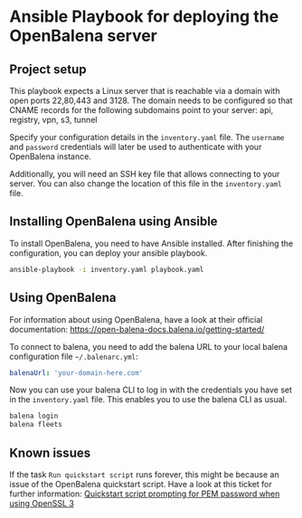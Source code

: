 # Ansible Playbook for deploying the OpenBalena server

## Project setup

This playbook expects a Linux server that is reachable via a domain with open ports 22,80,443 and 3128.
The domain needs to be configured so that CNAME records for the following subdomains point to your server: api, registry, vpn, s3, tunnel

Specify your configuration details in the `inventory.yaml` file.
The `username` and `password` credentials will later be used to authenticate with your OpenBalena instance.

Additionally, you will need an SSH key file that allows connecting to your server.
You can also change the location of this file in the `inventory.yaml` file.

## Installing OpenBalena using Ansible

To install OpenBalena, you need to have Ansible installed.
After finishing the configuration, you can deploy your ansible playbook.

```bash
ansible-playbook -i inventory.yaml playbook.yaml
```

## Using OpenBalena

For information about using OpenBalena, have a look at their official documentation: https://open-balena-docs.balena.io/getting-started/

To connect to balena, you need to add the balena URL to your local balena configuration file `~/.balenarc.yml`:

```yaml
balenaUrl: 'your-domain-here.com'
```

Now you can use your balena CLI to log in with the credentials you have set in the `inventory.yaml` file.
This enables you to use the balena CLI as usual.

```bash
balena login
balena fleets
```

## Known issues

If the task `Run quickstart script` runs forever, this might be because an issue of the OpenBalena quickstart script.
Have a look at this ticket for further information: [Quickstart script prompting for PEM password when using OpenSSL 3](https://github.com/balena-io/open-balena/issues/169)